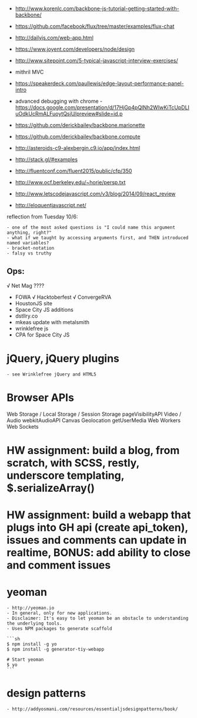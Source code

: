 - http://www.korenlc.com/backbone-js-tutorial-getting-started-with-backbone/
- https://github.com/facebook/flux/tree/master/examples/flux-chat
- http://dailyjs.com/web-app.html
- https://www.joyent.com/developers/node/design
- http://www.sitepoint.com/5-typical-javascript-interview-exercises/
- mithril MVC
- https://speakerdeck.com/paullewis/edge-layout-performance-panel-intro
- advanced debugging with chrome - https://docs.google.com/presentation/d/17HjGp4pQlNh2WIwKiTcUpDLIuOdkUcRmALFuoytQsjU/preview#slide=id.p
- https://github.com/derickbailey/backbone.marionette
- https://github.com/derickbailey/backbone.compute

- http://asteroids-c9-alexbergin.c9.io/app/index.html
- http://stack.gl/#examples
- http://fluentconf.com/fluent2015/public/cfp/350
- http://www.ocf.berkeley.edu/~horie/persp.txt
- http://www.letscodejavascript.com/v3/blog/2014/09/react_review
- http://eloquentjavascript.net/

reflection from Tuesday 10/6:

	- one of the most asked questions is "I could name this argument anything, right?"
	- what if we taught by accessing arguments first, and THEN introduced named variables?
	- bracket-notation
	- falsy vs truthy

Ops:
---
√ Net Mag ????
- FOWA
√ Hacktoberfest
√ ConvergeRVA
- HoustonJS site
- Space City JS additions
- dstllry.co
- mkeas update with metalsmith
- wrinklefree js
- CPA for Space City JS

# jQuery, jQuery plugins

	- see Wrinklefree jQuery and HTML5

# Browser APIs

Web Storage / Local Storage / Session Storage
pageVisibilityAPI
Video / Audio
webkitAudioAPI
Canvas
Geolocation
getUserMedia
Web Workers
Web Sockets

# HW assignment: build a blog, from scratch, with SCSS, restly, underscore templating, $.serializeArray()

# HW assignment: build a webapp that plugs into GH api (create api_token), issues and comments can update in realtime, BONUS: add ability to close and comment issues

# yeoman

	- http://yeoman.io
	- In general, only for new applications.
	- Disclaimer: It's easy to let yeoman be an obstacle to understanding the underlying tools.
	- Uses NPM packages to generate scaffold

	```sh
	$ npm install -g yo
	$ npm install -g generator-tiy-webapp

	# Start yeoman
	$ yo
	```

# design patterns

	- http://addyosmani.com/resources/essentialjsdesignpatterns/book/
